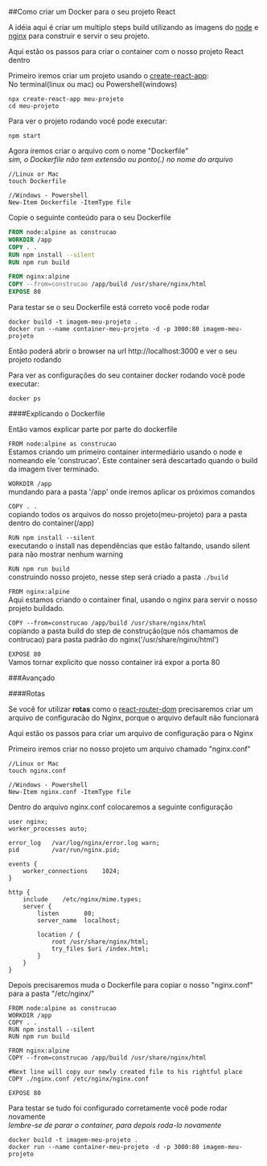 ##Como criar um Docker para o seu projeto React

A idéia aqui é criar um multiplo steps build utilizando as imagens do [node](https://nodejs.org/en/) e [nginx](https://www.nginx.com/) para construir e servir o seu projeto.

Aqui estão os passos para criar o container com o nosso projeto React dentro  

Primeiro iremos criar um projeto usando o [create-react-app](https://github.com/facebook/create-react-app): <br />
No terminal(linux ou mac) ou Powershell(windows)

```
npx create-react-app meu-projeto
cd meu-projeto
```

Para ver o projeto rodando você pode executar:
```
npm start
```

Agora iremos criar o arquivo com o nome "Dockerfile" <br/>
*sim, o Dockerfile não tem extensão ou ponto(.) no nome do arquivo*

```
//Linux or Mac
touch Dockerfile

//Windows - Powershell
New-Item Dockerfile -ItemType file
```

Copie o seguinte conteúdo para o seu Dockerfile

```dockerfile
FROM node:alpine as construcao
WORKDIR /app
COPY . .
RUN npm install --silent
RUN npm run build

FROM nginx:alpine
COPY --from=construcao /app/build /usr/share/nginx/html
EXPOSE 80
```

Para testar se o seu Dockerfile está correto você pode rodar

```
docker build -t imagem-meu-projeto .
docker run --name container-meu-projeto -d -p 3000:80 imagem-meu-projeto
```

Então poderá abrir o browser na url http://localhost:3000 e ver o seu projeto rodando


Para ver as configurações do seu container docker rodando você pode executar:
```
docker ps 
```

####Explicando o Dockerfile

Então vamos explicar parte por parte do dockerfile

`FROM node:alpine as construcao`<br/>
Estamos criando um primeiro container intermediário usando o node e nomeando ele 'construcao'. Este container será descartado quando o build da imagem tiver terminado.

`WORKDIR /app`<br/>
mundando para a pasta '/app' onde iremos aplicar os próximos comandos 
 
 `COPY . .`<br/>
 copiando todos os arquivos do nosso projeto(meu-projeto) para a pasta dentro do container(/app)
 
 `RUN npm install --silent`<br/>
 executando o install nas dependências que estão faltando, usando silent para não mostrar nenhum warning
 
 `RUN npm run build`<br/>
construindo nosso projeto, nesse step será criado a pasta `./build`
 
 `FROM nginx:alpine`<br/>
Aqui estamos criando o container final, usando o nginx para servir o nosso projeto buildado.
 
 `COPY --from=construcao /app/build /usr/share/nginx/html`<br/>
copiando a pasta build do step de construção(que nós chamamos de contrucao) para pasta padrão do nginx('/usr/share/nginx/html')

`EXPOSE 80`<br/>
Vamos tornar explicito que nosso container irá expor a porta 80


###Avançado

####Rotas

Se você for utilizar **rotas** como o [react-router-dom](https://reacttraining.com/react-router/web/guides/quick-start) precisaremos criar um arquivo de configuracão do Nginx, porque o arquivo default não funcionará

Aqui estão os passos para criar um arquivo de configuração para o Nginx

Primeiro iremos criar no nosso projeto um arquivo chamado "nginx.conf"

```
//Linux or Mac
touch nginx.conf

//Windows - Powershell
New-Item nginx.conf -ItemType file
```

Dentro do arquivo nginx.conf colocaremos a seguinte configuração 

```
user nginx;
worker_processes auto;

error_log   /var/log/nginx/error.log warn;
pid         /var/run/nginx.pid;

events {
    worker_connections    1024;
}

http {
    include    /etc/nginx/mime.types;
    server {
        listen       80;
        server_name  localhost;

        location / {
            root /usr/share/nginx/html;
            try_files $uri /index.html;
        }
    }
} 
```

Depois precisaremos muda o Dockerfile para copiar o nosso "nginx.conf" para a pasta "/etc/nginx/"

```
FROM node:alpine as construcao
WORKDIR /app
COPY . .
RUN npm install --silent
RUN npm run build

FROM nginx:alpine
COPY --from=construcao /app/build /usr/share/nginx/html

#Next line will copy our newly created file to his rightful place 
COPY ./nginx.conf /etc/nginx/nginx.conf

EXPOSE 80
```

Para testar se tudo foi configurado corretamente você pode rodar novamente<br/>
*lembre-se de parar o container, para depois roda-lo novamente*
```
docker build -t imagem-meu-projeto .
docker run --name container-meu-projeto -d -p 3000:80 imagem-meu-projeto
```
